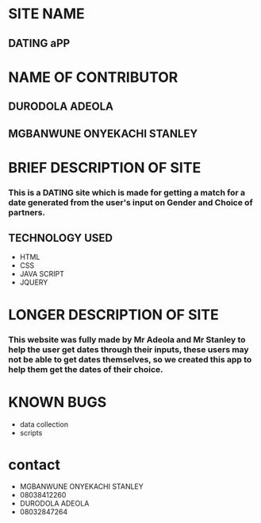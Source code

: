 # SITE NAME #
## DATING aPP ##
# NAME OF CONTRIBUTOR #
## DURODOLA ADEOLA ##
## MGBANWUNE ONYEKACHI STANLEY  ##
# BRIEF DESCRIPTION OF SITE #
### This is a DATING site which is made for getting a match for a date generated from the user's input on Gender and Choice of partners.
## TECHNOLOGY USED 
* HTML
* CSS
* JAVA SCRIPT
* JQUERY
# LONGER DESCRIPTION OF SITE #
### This website was fully made by Mr Adeola and Mr Stanley to help the user get dates through their inputs, these users may not be able to get dates themselves, so we created this app to help them get the dates of their choice.



# KNOWN BUGS
* data collection
* scripts
# contact #
* MGBANWUNE ONYEKACHI STANLEY
* 08038412260
* DURODOLA ADEOLA
* 08032847264

